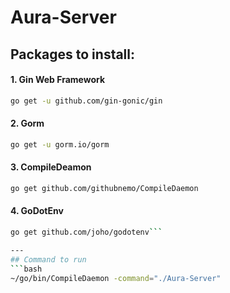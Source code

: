 # Aura-Server

## Packages to install:
#### 1. Gin Web Framework 
```bash
go get -u github.com/gin-gonic/gin
```
#### 2. Gorm 
```bash
go get -u gorm.io/gorm
```
#### 3. CompileDeamon
```bash
go get github.com/githubnemo/CompileDaemon
```
#### 4. GoDotEnv
```bash
go get github.com/joho/godotenv```

---
## Command to run
```bash
~/go/bin/CompileDaemon -command="./Aura-Server"
```